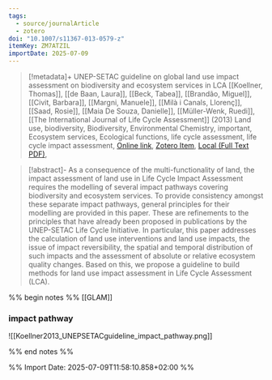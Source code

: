 ```yaml
---
tags:
  - source/journalArticle
  - zotero
doi: "10.1007/s11367-013-0579-z"
itemKey: ZM7ATZIL
importDate: 2025-07-09
---
```

>[!metadata]+
> UNEP-SETAC guideline on global land use impact assessment on biodiversity and ecosystem services in LCA
> [[Koellner, Thomas]], [[de Baan, Laura]], [[Beck, Tabea]], [[Brandão, Miguel]], [[Civit, Barbara]], [[Margni, Manuele]], [[Milà i Canals, Llorenç]], [[Saad, Rosie]], [[Maia De Souza, Danielle]], [[Müller-Wenk, Ruedi]], 
> [[The International Journal of Life Cycle Assessment]] (2013)
> Land use, biodiversity, Biodiversity, Environmental Chemistry, important, Ecosystem services, Ecological functions, life cycle assessment, life cycle impact assessment, 
> [Online link](https://doi.org/10.1007/s11367-013-0579-z), [Zotero Item](zotero://select/library/items/ZM7ATZIL), [Local (Full Text PDF)](file://C:/Users/aburg/Documents/references/zotero/storage/DF2U7FHZ/Koellner2013_UNEPSETACguideline.pdf), 

>[!abstract]-
>As a consequence of the multi-functionality of land, the impact assessment of land use in Life Cycle Impact Assessment requires the modelling of several impact pathways covering biodiversity and ecosystem services. To provide consistency amongst these separate impact pathways, general principles for their modelling are provided in this paper. These are refinements to the principles that have already been proposed in publications by the UNEP-SETAC Life Cycle Initiative. In particular, this paper addresses the calculation of land use interventions and land use impacts, the issue of impact reversibility, the spatial and temporal distribution of such impacts and the assessment of absolute or relative ecosystem quality changes. Based on this, we propose a guideline to build methods for land use impact assessment in Life Cycle Assessment (LCA).

%% begin notes %%
[[GLAM]]
### impact pathway
![[Koellner2013_UNEPSETACguideline_impact_pathway.png]]

%% end notes %%

%% Import Date: 2025-07-09T11:58:10.858+02:00 %%
